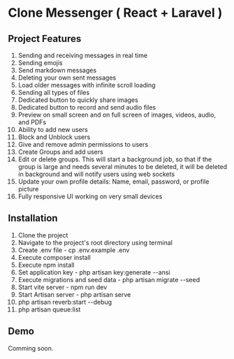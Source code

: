 # Clone Messenger ( React + Laravel )

## Project Features
1. Sending and receiving messages in real time
2. Sending emojis
3. Send markdown messages
4. Deleting your own sent messages
5. Load older messages with infinite scroll loading
6. Sending all types of files
7. Dedicated button to quickly share images
8. Dedicated button to record and send audio files
9. Preview on small screen and on full screen of images, videos, audio, and PDFs
10. Ability to add new users
11. Block and Unblock users
12. Give and remove admin permissions to users
13. Create Groups and add users
14. Edit or delete groups. This will start a background job, so that if the group is large and needs several minutes to be deleted, it will be deleted in background and will notify users using web sockets
15. Update your own profile details: Name, email, password, or profile picture
16. Fully responsive UI working on very small devices

## Installation
1. Clone the project
2. Navigate to the project's root directory using terminal
3. Create .env file - cp .env.example .env
4. Execute composer install
5. Execute npm install
6. Set application key - php artisan key:generate --ansi
7. Execute migrations and seed data - php artisan migrate --seed
8. Start vite server - npm run dev
9. Start Artisan server - php artisan serve
10. php artisan reverb:start --debug
11. php artisan queue:list

## Demo
Comming soon.
